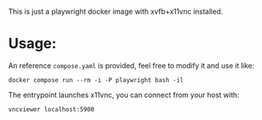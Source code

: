 This is just a playwright docker image with xvfb+x11vnc installed.

# Usage:

An reference `compose.yaml` is provided, feel free to modify it and use it like:

```
docker compose run --rm -i -P playwright bash -il
```

The entrypoint launches x11vnc, you can connect from your host with:

```
vncviewer localhost:5900
```
